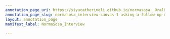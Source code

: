 ```yaml
---
annotation_page_uri: https://siyucatherineli.github.io/normasosa__OralHistory/annotations/normasosa_interview-canvas-1-asking-a-follow-up-question-on-if-sosa-remembered-her-father-commenting-on-the-newspaper-or-events-.json
annotation_page_slug: normasosa_interview-canvas-1-asking-a-follow-up-question-on-if-sosa-remembered-her-father-commenting-on-the-newspaper-or-events-
layout: annotation_page
manifest_label: NormaSosa_Interview

---
```


